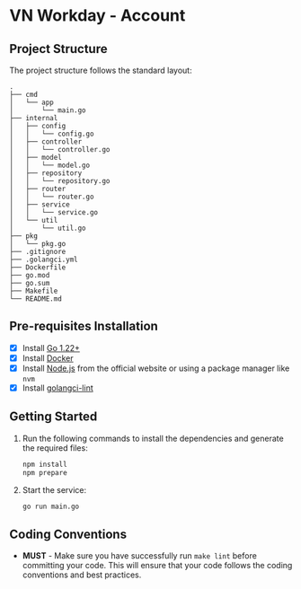 # VN Workday - Account

[//]: # (This project is a template for creating a new service in the VN Workday system. It provides a starting point for)
[//]: # (creating a new service that follows the best practices and conventions used widely across VN Workday microservices.)

[//]: # (- **Service Structure**: The template provides a basic structure for organizing the service code, including directories)
[//]: # (  for controllers, services, models, and routes.)
[//]: # (- **Configuration**: The template includes a configuration loader that loads configuration from environment variables)
[//]: # (  and a configuration file.)
[//]: # (- **Logging**: The template includes a logging package that provides structured logging with context and log levels.)
[//]: # (- **Instrumentation**: The template includes a request tracing middleware that adds trace and span IDs to the request)
[//]: # (  context.)
[//]: # (- **Testing**: The template includes a testing package that provides utilities for testing controllers and services.)
[//]: # (- **Dockerfile**: The template includes a Dockerfile that builds a Docker image for the service.)
[//]: # (- **Makefile**: The template includes a Makefile that provides commands for building, testing, and running the service.)
[//]: # (- **CI/CD**: The template includes GitHub Actions workflows for building, testing, and deploying the service.)
[//]: # (- **Documentation**: The template includes a README template that provides a starting point for documenting the service.)
[//]: # (- **License**: The template includes a license file that specifies the license under which the service is distributed.)
[//]: # (- **Contributing Guidelines**: The template includes a CONTRIBUTING file that specifies the guidelines for contributing)
[//]: # (  to the service.)

## Project Structure

The project structure follows the standard layout:

```
.
├── cmd
│   └── app
│       └── main.go
├── internal
│   ├── config
│   │   └── config.go
│   ├── controller
│   │   └── controller.go
│   ├── model
│   │   └── model.go
│   ├── repository
│   │   └── repository.go
│   ├── router
│   │   └── router.go
│   ├── service
│   │   └── service.go
│   └── util
│       └── util.go
├── pkg
│   └── pkg.go
├── .gitignore
├── .golangci.yml
├── Dockerfile
├── go.mod
├── go.sum
├── Makefile
└── README.md
```

## Pre-requisites Installation

- [x] Install [Go 1.22+](https://golang.org/doc/install)
- [x] Install [Docker](https://docs.docker.com/get-docker/)
- [x] Install [Node.js](https://nodejs.org/en/download/) from the official website or using a package manager like `nvm`
- [x] Install [golangci-lint](https://golangci-lint.run/welcome/install/)

## Getting Started

1. Run the following commands to install the dependencies and generate the required files:

   ```bash
   npm install
   npm prepare
   ```

2. Start the service:

   ```bash
   go run main.go
   ```

## Coding Conventions

- **MUST** - Make sure you have successfully run `make lint` before committing your code. This will ensure that your code follows the
  coding conventions and best practices.
